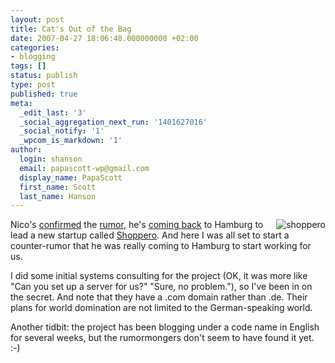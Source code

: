 ```yaml
---
layout: post
title: Cat's Out of the Bag
date: 2007-04-27 18:06:48.000000000 +02:00
categories:
- blogging
tags: []
status: publish
type: post
published: true
meta:
  _edit_last: '3'
  _social_aggregation_next_run: '1401627016'
  _social_notify: '1'
  _wpcom_is_markdown: '1'
author:
  login: shanson
  email: papascott-wp@gmail.com
  display_name: PapaScott
  first_name: Scott
  last_name: Hanson
---
```

<p><a href="http://shoppero.com/"><img src="https://res.cloudinary.com/papascott/image/upload/wordpress/wp-content/uploads/2007/04/shoppero.png" alt="shoppero" align="right" title="shoppero" /></a>Nico's <a href="http://lumma.de/eintrag.php?id=3407">confirmed</a> the <a href="http://ecommerce.typepad.com/exciting_ecommerce/2007/04/shoppero.html">rumor</a>, he's <a href="http://www.basicthinking.de/blog/2007/04/27/warum-shoppero-lumma-nach-hamburg-zog/">coming back</a> to Hamburg to lead a new startup called <a href="http://shoppero.com/">Shoppero</a>. And here I was all set to start a counter-rumor that he was really coming to Hamburg to start working for us.</p>
<p>I did some initial systems consulting for the project (OK, it was more like "Can you set up a server for us?" "Sure, no problem."), so I've been in on the secret. And note that they have a .com domain rather than .de. Their plans for world domination are not limited to the German-speaking world.</p>
<p>Another tidbit: the project has been blogging under a code name in English for several weeks, but the rumormongers don't seem to have found it yet. :-)</p>
